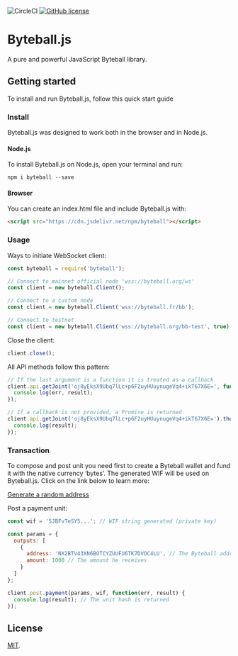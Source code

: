 
![CircleCI](https://img.shields.io/circleci/project/github/bonuschain/byteball.js.svg)
[![GitHub license](https://img.shields.io/badge/license-MIT-blue.svg)](https://raw.githubusercontent.com/bonuschain/byteball.js/master/LICENSE)

# Byteball.js

A pure and powerful JavaScript Byteball library.

## Getting started

To install and run Byteball.js, follow this quick start guide

### Install

Byteball.js was designed to work both in the browser and in Node.js.

#### Node.js
To install Byteball.js on Node.js, open your terminal and run:
```
npm i byteball --save
```

#### Browser

You can create an index.html file and include Byteball.js with:

```html
<script src="https://cdn.jsdelivr.net/npm/byteball"></script>
```

### Usage

Ways to initiate WebSocket client:

```js
const byteball = require('byteball');

// Connect to mainnet official node 'wss://byteball.org/ws'
const client = new byteball.Client();

// Connect to a custom node
const client = new byteball.Client('wss://byteball.fr/bb');

// Connect to testnet
const client = new byteball.Client('wss://byteball.org/bb-test', true);
```

Close the client:
```js
client.close();
```

All API methods follow this pattern:
```js
// If the last argument is a function it is treated as a callback
client.api.getJoint('oj8yEksX9Ubq7lLc+p6F2uyHUuynugeVq4+ikT67X6E=', function(err, result) {
  console.log(err, result);
});

// If a callback is not provided, a Promise is returned
client.api.getJoint('oj8yEksX9Ubq7lLc+p6F2uyHUuynugeVq4+ikT67X6E=').then(function(result) {
  console.log(result);
});
```

### Transaction

To compose and post unit you need first to create a Byteball wallet and fund it with the native currency ‘bytes’. The generated WIF will be used on Byteball.js. Click on the link below to learn more:

[Generate a random address](https://bonustrack.gitbook.io/byteball/utils/generate-wallet)

Post a payment unit:
```js
const wif = '5JBFvTeSY5...'; // WIF string generated (private key)

const params = {
  outputs: [
    {
      address: 'NX2BTV43XN6BOTCYZUUFU6TK7DVOC4LU', // The Byteball address of the recipient 
      amount: 1000 // The amount he receives
    }
  ]
};

client.post.payment(params, wif, function(err, result) {
  console.log(result); // The unit hash is returned
});
```

## License

[MIT](LICENSE).

